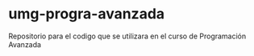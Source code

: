 umg-progra-avanzada
===================

Repositorio para el codigo que se utilizara en el curso de Programación Avanzada
